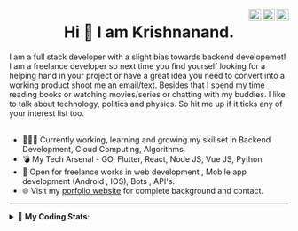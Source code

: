 <a href="https://twitter.com/krishnaincrypto" target="_blank" rel="nofollow"><img align="right" alt="Pratik's Twitter" width="22px" src="https://cdn.jsdelivr.net/npm/simple-icons@v3/icons/twitter.svg" /></a><a href="https://www.linkedin.com/in/incrypt0" target="_blank" rel="nofollow"><img align="right" alt="Pratik's Linkdein" width="22px" src="https://cdn.jsdelivr.net/npm/simple-icons@v3/icons/linkedin.svg" /></a><a href="https://www.instagram.com/incrypt0" target="_blank" rel="nofollow"><img align="right" alt="Pratik's Insta" width="22px" src="https://cdn.jsdelivr.net/npm/simple-icons@v3/icons/instagram.svg" /></a>

<center><h1> Hi 👋 I am Krishnanand. </h1></center>
 I am a full stack developer with a slight bias towards backend developemet! I am a freelance developer so next time you find yourself looking for a helping hand in your project or have a great idea you need to convert into a working product shoot me an email/text. Besides that I spend my time reading books or watching movies/series or chatting with my buddies. I like to talk about technology, politics and physics. So hit me up if it ticks any of your interest list too.
 <br /> 
 <br /> 

 
- 👨🏽‍💻 Currently working, learning and growing my skillset in Backend Development, Cloud Computing, Algorithms.
- 💣 My Tech Arsenal - GO, Flutter, React, Node JS, Vue JS, Python
- 🤝 Open for freelance works in web development , Mobile app development (Android , IOS), Bots , API's.
- 🌐 Visit my [porfolio website](https://incrypt0.github.io/) for complete background and contact.


---


<details> 
 <summary>🤖 <b>My Coding Stats</b>: </summary>
<br>

<!--START_SECTION:waka-->
**I'm an Early 🐤** 

```text
🌞 Morning    101 commits    █████░░░░░░░░░░░░░░░░░░░░   20.61% 
🌆 Daytime    186 commits    █████████░░░░░░░░░░░░░░░░   37.96% 
🌃 Evening    191 commits    █████████░░░░░░░░░░░░░░░░   38.98% 
🌙 Night      12 commits     ░░░░░░░░░░░░░░░░░░░░░░░░░   2.45%

```
📅 **I'm Most Productive on Wednesday** 

```text
Monday       63 commits     ███░░░░░░░░░░░░░░░░░░░░░░   12.86% 
Tuesday      58 commits     ███░░░░░░░░░░░░░░░░░░░░░░   11.84% 
Wednesday    91 commits     ████░░░░░░░░░░░░░░░░░░░░░   18.57% 
Thursday     65 commits     ███░░░░░░░░░░░░░░░░░░░░░░   13.27% 
Friday       85 commits     ████░░░░░░░░░░░░░░░░░░░░░   17.35% 
Saturday     65 commits     ███░░░░░░░░░░░░░░░░░░░░░░   13.27% 
Sunday       63 commits     ███░░░░░░░░░░░░░░░░░░░░░░   12.86%

```


📊 **This Week I Spent My Time On** 

```text
💬 Programming Languages: 
Dart                     11 hrs 11 mins      ██████████████████████░░░   88.08% 
YAML                     44 mins             █░░░░░░░░░░░░░░░░░░░░░░░░   5.89% 
Vue.js                   18 mins             ░░░░░░░░░░░░░░░░░░░░░░░░░   2.49% 
TypeScript               12 mins             ░░░░░░░░░░░░░░░░░░░░░░░░░   1.66% 
Markdown                 5 mins              ░░░░░░░░░░░░░░░░░░░░░░░░░   0.71%

💻 Operating System: 
Linux                    12 hrs 42 mins      █████████████████████████   100.0%

```

**I Mostly Code in Dart** 

```text
Dart                     20 repos            █████████░░░░░░░░░░░░░░░░   37.04% 
JavaScript               9 repos             ████░░░░░░░░░░░░░░░░░░░░░   16.67% 
Go                       7 repos             ███░░░░░░░░░░░░░░░░░░░░░░   12.96% 
HTML                     6 repos             ██░░░░░░░░░░░░░░░░░░░░░░░   11.11% 
Vue                      5 repos             ██░░░░░░░░░░░░░░░░░░░░░░░   9.26%

```



<!--END_SECTION:waka-->

</details>


